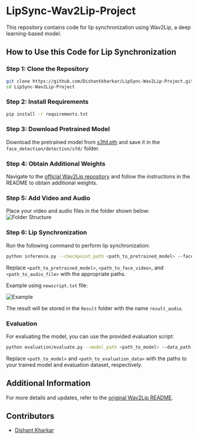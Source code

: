 # LipSync-Wav2Lip-Project

This repository contains code for lip synchronization using Wav2Lip, a deep learning-based model.

## How to Use this Code for Lip Synchronization

### **Step 1: Clone the Repository**

```bash
git clone https://github.com/Dishantkharkar/LipSync-Wav2Lip-Project.git
cd LipSync-Wav2Lip-Project
```

### **Step 2: Install Requirements**

```bash
pip install -r requirements.txt
```

### **Step 3: Download Pretrained Model**

Download the pretrained model from [s3fd.pth](https://github.com/Rudrabha/Wav2Lip/releases/download/weights/sfd.pth) and save it in the `face_detection/detection/sfd/` folder.

### **Step 4: Obtain Additional Weights**

Navigate to the [official Wav2Lip repository](https://github.com/Rudrabha/Wav2Lip) and follow the instructions in the README to obtain additional weights.

### **Step 5: Add Video and Audio**

Place your video and audio files in the folder shown below:
![Folder Structure](https://github.com/Dishantkharkar/LipSync-Wav2Lip-Project/assets/130529528/10ff2c29-7621-4f2e-a987-e51cfe76bd44)

### **Step 6: Lip Synchronization**

Run the following command to perform lip synchronization:

```bash
python inference.py --checkpoint_path <path_to_pretrained_model> --face <path_to_face_video> --audio <path_to_audio_file>
```

Replace `<path_to_pretrained_model>`, `<path_to_face_video>`, and `<path_to_audio_file>` with the appropriate paths.

Example using `newscript.txt` file:

![Example](https://github.com/Dishantkharkar/LipSync-Wav2Lip-Project/assets/130529528/c9142f3f-96a2-4edb-8b58-c59cf1398224)

The result will be stored in the `Result` folder with the name `result_audio`.

### **Evaluation**

For evaluating the model, you can use the provided evaluation script:

```bash
python evaluation/evaluate.py --model_path <path_to_model> --data_path <path_to_evaluation_data>
```

Replace `<path_to_model>` and `<path_to_evaluation_data>` with the paths to your trained model and evaluation dataset, respectively.

## **Additional Information**

For more details and updates, refer to the [original Wav2Lip README](https://github.com/Rudrabha/Wav2Lip?tab=readme-ov-file).

## **Contributors**
- [Dishant Kharkar](www.linkedin.com/in/dishant-kharkar-17b508273)

